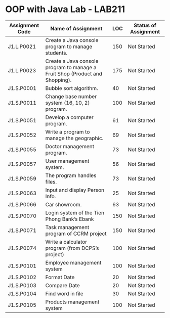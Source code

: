 # OOP with Java Lab - LAB211

| Assignment Code | Name of Assignment | LOC | Status of Assignment |
|---|---|---|---|
| J1.L.P0021| Create a Java console program to manage students.| 150| Not Started|
| J1.L.P0023| Create a Java console program to manage a Fruit Shop (Product and Shopping).| 175| Not Started|
| J1.S.P0001| Bubble sort algorithm.| 40| Not Started|
| J1.S.P0011| Change base number system (16, 10, 2) program. | 100| Not Started|
| J1.S.P0051| Develop a computer program.  | 61| Not Started|
| J1.S.P0052| Write a program to manage the geographic. | 69| Not Started|
| J1.S.P0055| Doctor management program. | 73| Not Started|
| J1.S.P0057| User management system. | 56| Not Started|
| J1.S.P0059| The program handles files.  | 73| Not Started|
| J1.S.P0063| Input and display Person Info.  | 25| Not Started|
| J1.S.P0066| Car showroom.  | 63| Not Started|
| J1.S.P0070| Login system of the Tien Phong Bank’s Ebank | 150| Not Started|
| J1.S.P0071| Task management program of CCRM project | 150| Not Started|
| J1.S.P0074| Write a calculator program (from DCPS’s project) | 100| Not Started|
| J1.S.P0101| Employee management system | 100| Not Started|
| J1.S.P0102| Format Date | 20| Not Started|
| J1.S.P0103| Compare Date | 20| Not Started|
| J1.S.P0104| Find word in file | 30| Not Started|
| J1.S.P0105| Products management system | 100| Not Started|
